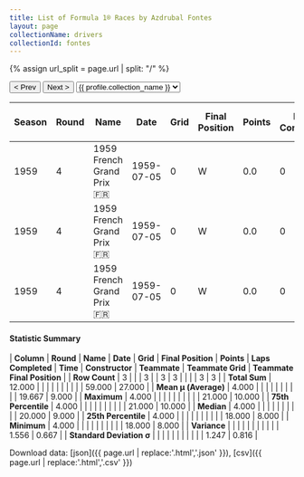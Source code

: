 ```yaml
---
title: List of Formula 1® Races by Azdrubal Fontes
layout: page
collectionName: drivers
collectionId: fontes
---
```


{% assign url_split = page.url | split: "/" %}
<div id="collection-navigation">
<button onclick="selector.options[selector.selectedIndex-1].value && (window.location = selector.options[selector.selectedIndex-1].value);">&lt; Prev</button>
<button onclick="selector.options[selector.selectedIndex+1].value && (window.location = selector.options[selector.selectedIndex+1].value);">Next &gt;</button>
<select id="selector" onchange="this.options[this.selectedIndex].value && (window.location = this.options[this.selectedIndex].value);">
  {% for collectionId in site.data[page.collectionName].refs %}
    {% if collectionId == page.collectionId %}
      {% assign selected = "selected" %}
    {% else %}
      {% assign selected = "" %}
    {% endif %}
    {% assign profile = site.data[page.collectionName][collectionId].profile %}
    <option value="/f1/{{ page.collectionName }}/{{ collectionId }}/{{ url_split[4] }}" {{ selected }}>{{ profile.collection_name }}</option>
  {% endfor %}
</select>
</div>

| Season | Round | Name | Date | Grid | Final Position | Points | Laps Completed | Time | Constructor | Teammate | Teammate Grid | Teammate Final Position |
|--|--|--|--|--|--|--|--|--|--|--|--|--|
| 1959 | 4 | 1959 French Grand Prix 🇫🇷 | 1959-07-05 | 0 | W | 0.0 | 0 |   | Maserati 🇮🇹 | [Giorgio Scarlatti 🇮🇹](/f1/drivers/scarlatti) | 21 | 8 |
| 1959 | 4 | 1959 French Grand Prix 🇫🇷 | 1959-07-05 | 0 | W | 0.0 | 0 |   | Maserati 🇮🇹 | [Carel Godin de Beaufort 🇳🇱](/f1/drivers/beaufort) | 20 | 9 |
| 1959 | 4 | 1959 French Grand Prix 🇫🇷 | 1959-07-05 | 0 | W | 0.0 | 0 |   | Maserati 🇮🇹 | [Fritz d'Orey 🇧🇷](/f1/drivers/orey) | 18 | 10 |

#### Statistic Summary

| **Column** | **Round** | **Name** | **Date** | **Grid** | **Final Position** | **Points** | **Laps Completed** | **Time** | **Constructor** | **Teammate** | **Teammate Grid** | **Teammate Final Position** |
| **Row Count** | 3 |  |  | 3 |  | 3 | 3 |  |  |  | 3 | 3 |
| **Total Sum** | 12.000 |  |  |  |  |  |  |  |  |  | 59.000 | 27.000 |
| **Mean μ (Average)** | 4.000 |  |  |  |  |  |  |  |  |  | 19.667 | 9.000 |
| **Maximum** | 4.000 |  |  |  |  |  |  |  |  |  | 21.000 | 10.000 |
| **75th Percentile** | 4.000 |  |  |  |  |  |  |  |  |  | 21.000 | 10.000 |
| **Median** | 4.000 |  |  |  |  |  |  |  |  |  | 20.000 | 9.000 |
| **25th Percentile** | 4.000 |  |  |  |  |  |  |  |  |  | 18.000 | 8.000 |
| **Minimum** | 4.000 |  |  |  |  |  |  |  |  |  | 18.000 | 8.000 |
| **Variance** |  |  |  |  |  |  |  |  |  |  | 1.556 | 0.667 |
| **Standard Deviation σ** |  |  |  |  |  |  |  |  |  |  | 1.247 | 0.816 |

Download data: [json]({{ page.url | replace:'.html','.json' }}), [csv]({{ page.url | replace:'.html','.csv' }})
